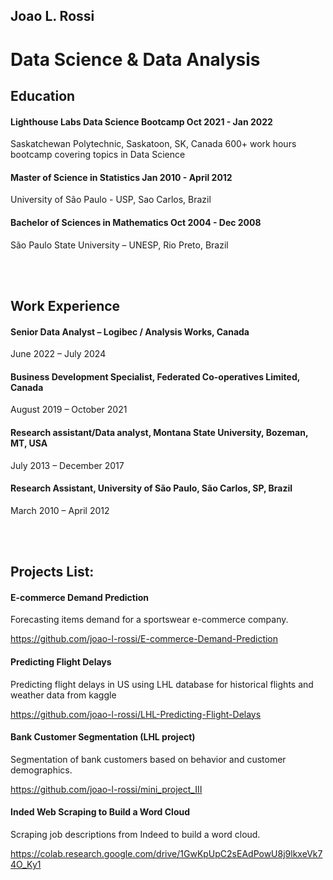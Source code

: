 ## Joao L. Rossi

# Data Science & Data Analysis

## Education
#### Lighthouse Labs Data Science Bootcamp Oct 2021 - Jan 2022
Saskatchewan Polytechnic, Saskatoon, SK, Canada
600+ work hours bootcamp covering topics in Data Science

#### Master of Science in Statistics Jan 2010 - April 2012
University of São Paulo - USP, Sao Carlos, Brazil

#### Bachelor of Sciences in Mathematics Oct 2004 - Dec 2008
São Paulo State University – UNESP, Rio Preto, Brazil

<br/><br/>

## Work Experience
#### Senior Data Analyst – Logibec / Analysis Works, Canada
June 2022 – July 2024

#### Business Development Specialist, Federated Co-operatives Limited, Canada 
August 2019 – October 2021

#### Research assistant/Data analyst, Montana State University, Bozeman, MT, USA
July 2013 – December 2017

#### Research Assistant, University of São Paulo, São Carlos, SP, Brazil
March 2010 – April 2012

<br/><br/>

## Projects List:
#### E-commerce Demand Prediction
Forecasting items demand for a sportswear e-commerce company.

https://github.com/joao-l-rossi/E-commerce-Demand-Prediction

#### Predicting Flight Delays
Predicting flight delays in US using LHL database for historical flights and weather data from kaggle

https://github.com/joao-l-rossi/LHL-Predicting-Flight-Delays

#### Bank Customer Segmentation (LHL project)
Segmentation of bank customers based on behavior and customer demographics.

https://github.com/joao-l-rossi/mini_project_III

#### Inded Web Scraping to Build a Word Cloud
Scraping job descriptions from Indeed to build a word cloud.

https://colab.research.google.com/drive/1GwKpUpC2sEAdPowU8j9lkxeVk74O_Ky1



